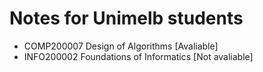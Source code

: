 # Notes for Unimelb students
* COMP200007 Design of Algorithms [Avaliable] 
* INFO200002 Foundations of Informatics [Not avaliable]
